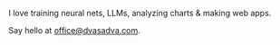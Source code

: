 I love training neural nets, LLMs, analyzing charts & making web apps.

Say hello at [office@dvasadva.com](mailto:office@dvasadva.com).
